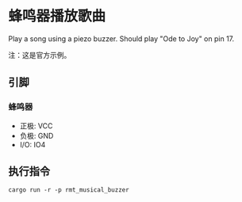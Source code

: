 # 蜂鸣器播放歌曲

Play a song using a piezo buzzer.
Should play "Ode to Joy" on pin 17.

注：这是官方示例。

## 引脚

### 蜂鸣器

- 正极: VCC
- 负极: GND
- I/O: IO4

## 执行指令

```shell
cargo run -r -p rmt_musical_buzzer
```
